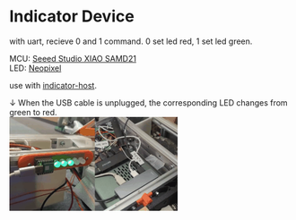 # Indicator Device
with uart, recieve 0 and 1 command.
0 set led red, 1 set led green.

MCU: [Seeed Studio XIAO SAMD21](https://www.switch-science.com/products/6335?_pos=2&_sid=e9998fc4d&_ss=r)  
LED: [Neopixel](https://www.switch-science.com/products/1802)  

use with [indicator-host](https://github.com/acaValkyrie/indicator-host).

&darr; When the USB cable is unplugged, the corresponding LED changes from green to red.  
![demo](img/demo.gif)